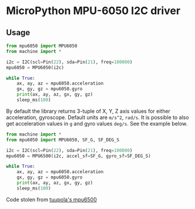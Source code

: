 # MicroPython MPU-6050 I2C driver

## Usage

```python
from mpu6050 import MPU6050
from machine import *

i2c = I2C(scl=Pin(22), sda=Pin(21), freq=100000)
mpu6050 = MPU6050(i2c)

while True:
    ax, ay, az = mpu6050.acceleration
    gx, gy, gz = mpu6050.gyro
    print(ax, ay, az, gx, gy, gz)
    sleep_ms(100)
```

By default the library returns 3-tuple of X, Y, Z axis values for either acceleration, gyroscope. Default units are `m/s^2`, `rad/s`. It is possible to also get acceleration values in `g` and gyro values `deg/s`. See the example below.

```python
from machine import *
from mpu6050 import MPU6050, SF_G, SF_DEG_S

i2c = I2C(scl=Pin(22), sda=Pin(21), freq=100000)
mpu6050 = MPU6500(i2c, accel_sf=SF_G, gyro_sf=SF_DEG_S)

while True:
    ax, ay, az = mpu6050.acceleration
    gx, gy, gz = mpu6050.gyro
    print(ax, ay, az, gx, gy, gz)
    sleep_ms(100)
```

Code stolen from [tuupola's mpu6500](https://github.com/tuupola/micropython-mpu9250/blob/master/mpu6500.py)
